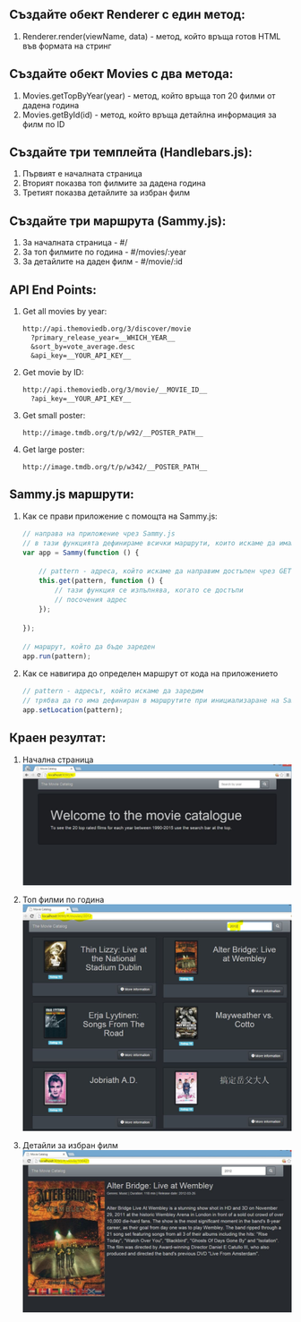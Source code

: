 ## Създайте обект Renderer с един метод:
1. Renderer.render(viewName, data) - метод, който връща готов HTML във формата на стринг

## Създайте обект Movies с два метода:
1. Movies.getTopByYear(year) - метод, който връща топ 20 филми от дадена година
2. Movies.getById(id) - метод, който връща детайлна информация за филм по ID

## Създайте три темплейта (Handlebars.js):
1. Първият е началната страница
2. Вторият показва топ филмите за дадена година
3. Третият показва детайлите за избран филм

## Създайте три маршрута (Sammy.js):
1. За началната страница - #/
2. За топ филмите по година - #/movies/:year
3. За детайлите на даден филм - #/movie/:id

## API End Points:
1. Get all movies by year:
	```
	http://api.themoviedb.org/3/discover/movie
	  ?primary_release_year=__WHICH_YEAR__
	  &sort_by=vote_average.desc
	  &api_key=__YOUR_API_KEY__
	```

2. Get movie by ID:
	```
	http://api.themoviedb.org/3/movie/__MOVIE_ID__
	  ?api_key=__YOUR_API_KEY__
	```

3. Get small poster:
	```
	http://image.tmdb.org/t/p/w92/__POSTER_PATH__
	```

4. Get large poster:
	```
	http://image.tmdb.org/t/p/w342/__POSTER_PATH__
	```

## Sammy.js маршрути:
1. Как се прави приложение с помощта на Sammy.js:
	```javascript
	// направа на приложение чрез Sammy.js
	// в тази функцията дефинираме всички маршрути, които искаме да имаме
	var app = Sammy(function () {

		// pattern - адреса, който искаме да направим достъпен чрез GET заявка
		this.get(pattern, function () {
			// тази функция се изпълнява, когато се достъпи
			// посочения адрес
		});

	});

	// маршрут, който да бъде зареден
	app.run(pattern);
	```

2. Как се навигира до определен маршрут от кода на приложението
	```javascript
	// pattern - адресът, който искаме да заредим
	// трябва да го има дефиниран в маршрутите при инициализаране на Sammy.js
	app.setLocation(pattern);
	```
## Краен резултат:
1. Начална страница  
![Landing page](https://raw.githubusercontent.com/slbedu/front-end-web-2015/master/exercises/06-javascript-spa/result/home.JPG)

2. Топ филми по година  
![Top movies per year page](https://raw.githubusercontent.com/slbedu/front-end-web-2015/master/exercises/06-javascript-spa/result/movies.JPG)

3. Детайли за избран филм  
![Movie details page](https://raw.githubusercontent.com/slbedu/front-end-web-2015/master/exercises/06-javascript-spa/result/movie-details.JPG)
